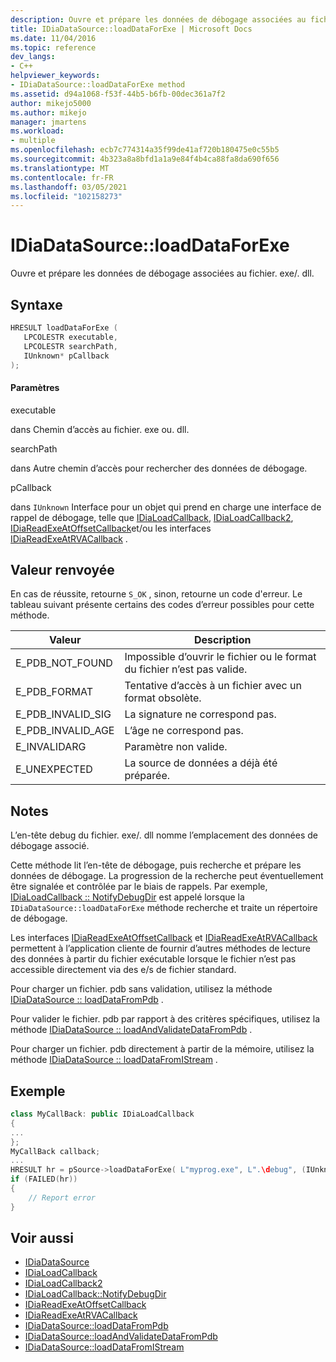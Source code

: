 ```yaml
---
description: Ouvre et prépare les données de débogage associées au fichier. exe/. dll.
title: IDiaDataSource::loadDataForExe | Microsoft Docs
ms.date: 11/04/2016
ms.topic: reference
dev_langs:
- C++
helpviewer_keywords:
- IDiaDataSource::loadDataForExe method
ms.assetid: d94a1068-f53f-44b5-b6fb-00dec361a7f2
author: mikejo5000
ms.author: mikejo
manager: jmartens
ms.workload:
- multiple
ms.openlocfilehash: ecb7c774314a35f99de41af720b180475e0c55b5
ms.sourcegitcommit: 4b323a8a8bfd1a1a9e84f4b4ca88fa8da690f656
ms.translationtype: MT
ms.contentlocale: fr-FR
ms.lasthandoff: 03/05/2021
ms.locfileid: "102158273"
---
```

# <a name="idiadatasourceloaddataforexe"></a>IDiaDataSource::loadDataForExe
Ouvre et prépare les données de débogage associées au fichier. exe/. dll.

## <a name="syntax"></a>Syntaxe

```C++
HRESULT loadDataForExe (
   LPCOLESTR executable,
   LPCOLESTR searchPath,
   IUnknown* pCallback
);
```

#### <a name="parameters"></a>Paramètres
executable

dans Chemin d’accès au fichier. exe ou. dll.

searchPath

dans Autre chemin d’accès pour rechercher des données de débogage.

pCallback

dans `IUnknown` Interface pour un objet qui prend en charge une interface de rappel de débogage, telle que [IDiaLoadCallback](../../debugger/debug-interface-access/idialoadcallback.md), [IDiaLoadCallback2](../../debugger/debug-interface-access/idialoadcallback2.md), [IDiaReadExeAtOffsetCallback](../../debugger/debug-interface-access/idiareadexeatoffsetcallback.md)et/ou les interfaces [IDiaReadExeAtRVACallback](../../debugger/debug-interface-access/idiareadexeatrvacallback.md) .

## <a name="return-value"></a>Valeur renvoyée
En cas de réussite, retourne `S_OK` , sinon, retourne un code d'erreur. Le tableau suivant présente certains des codes d’erreur possibles pour cette méthode.

|Valeur|Description|
|-----------|-----------------|
|E_PDB_NOT_FOUND|Impossible d’ouvrir le fichier ou le format du fichier n’est pas valide.|
|E_PDB_FORMAT|Tentative d’accès à un fichier avec un format obsolète.|
|E_PDB_INVALID_SIG|La signature ne correspond pas.|
|E_PDB_INVALID_AGE|L’âge ne correspond pas.|
|E_INVALIDARG|Paramètre non valide.|
|E_UNEXPECTED|La source de données a déjà été préparée.|

## <a name="remarks"></a>Notes
L’en-tête debug du fichier. exe/. dll nomme l’emplacement des données de débogage associé.

Cette méthode lit l’en-tête de débogage, puis recherche et prépare les données de débogage. La progression de la recherche peut éventuellement être signalée et contrôlée par le biais de rappels. Par exemple, [IDiaLoadCallback :: NotifyDebugDir](../../debugger/debug-interface-access/idialoadcallback-notifydebugdir.md) est appelé lorsque la `IDiaDataSource::loadDataForExe` méthode recherche et traite un répertoire de débogage.

Les interfaces [IDiaReadExeAtOffsetCallback](../../debugger/debug-interface-access/idiareadexeatoffsetcallback.md) et [IDiaReadExeAtRVACallback](../../debugger/debug-interface-access/idiareadexeatrvacallback.md) permettent à l’application cliente de fournir d’autres méthodes de lecture des données à partir du fichier exécutable lorsque le fichier n’est pas accessible directement via des e/s de fichier standard.

Pour charger un fichier. pdb sans validation, utilisez la méthode [IDiaDataSource :: loadDataFromPdb](../../debugger/debug-interface-access/idiadatasource-loaddatafrompdb.md) .

Pour valider le fichier. pdb par rapport à des critères spécifiques, utilisez la méthode [IDiaDataSource :: loadAndValidateDataFromPdb](../../debugger/debug-interface-access/idiadatasource-loadandvalidatedatafrompdb.md) .

Pour charger un fichier. pdb directement à partir de la mémoire, utilisez la méthode [IDiaDataSource :: loadDataFromIStream](../../debugger/debug-interface-access/idiadatasource-loaddatafromistream.md) .

## <a name="example"></a>Exemple

```C++
class MyCallBack: public IDiaLoadCallback
{
...
};
MyCallBack callback;
...
HRESULT hr = pSource->loadDataForExe( L"myprog.exe", L".\debug", (IUnknown*)&callback);
if (FAILED(hr))
{
    // Report error
}
```

## <a name="see-also"></a>Voir aussi
- [IDiaDataSource](../../debugger/debug-interface-access/idiadatasource.md)
- [IDiaLoadCallback](../../debugger/debug-interface-access/idialoadcallback.md)
- [IDiaLoadCallback2](../../debugger/debug-interface-access/idialoadcallback2.md)
- [IDiaLoadCallback::NotifyDebugDir](../../debugger/debug-interface-access/idialoadcallback-notifydebugdir.md)
- [IDiaReadExeAtOffsetCallback](../../debugger/debug-interface-access/idiareadexeatoffsetcallback.md)
- [IDiaReadExeAtRVACallback](../../debugger/debug-interface-access/idiareadexeatrvacallback.md)
- [IDiaDataSource::loadDataFromPdb](../../debugger/debug-interface-access/idiadatasource-loaddatafrompdb.md)
- [IDiaDataSource::loadAndValidateDataFromPdb](../../debugger/debug-interface-access/idiadatasource-loadandvalidatedatafrompdb.md)
- [IDiaDataSource::loadDataFromIStream](../../debugger/debug-interface-access/idiadatasource-loaddatafromistream.md)
